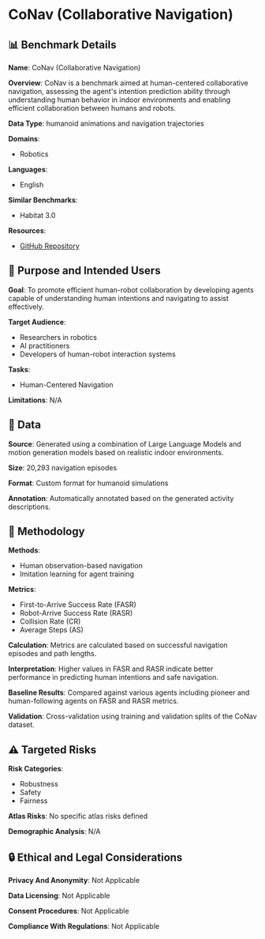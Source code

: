 # CoNav (Collaborative Navigation)

## 📊 Benchmark Details

**Name**: CoNav (Collaborative Navigation)

**Overview**: CoNav is a benchmark aimed at human-centered collaborative navigation, assessing the agent's intention prediction ability through understanding human behavior in indoor environments and enabling efficient collaboration between humans and robots.

**Data Type**: humanoid animations and navigation trajectories

**Domains**:
- Robotics

**Languages**:
- English

**Similar Benchmarks**:
- Habitat 3.0

**Resources**:
- [GitHub Repository](https://github.com/Li-ChangHao/CoNav.git)

## 🎯 Purpose and Intended Users

**Goal**: To promote efficient human-robot collaboration by developing agents capable of understanding human intentions and navigating to assist effectively.

**Target Audience**:
- Researchers in robotics
- AI practitioners
- Developers of human-robot interaction systems

**Tasks**:
- Human-Centered Navigation

**Limitations**: N/A

## 💾 Data

**Source**: Generated using a combination of Large Language Models and motion generation models based on realistic indoor environments.

**Size**: 20,293 navigation episodes

**Format**: Custom format for humanoid simulations

**Annotation**: Automatically annotated based on the generated activity descriptions.

## 🔬 Methodology

**Methods**:
- Human observation-based navigation
- Imitation learning for agent training

**Metrics**:
- First-to-Arrive Success Rate (FASR)
- Robot-Arrive Success Rate (RASR)
- Collision Rate (CR)
- Average Steps (AS)

**Calculation**: Metrics are calculated based on successful navigation episodes and path lengths.

**Interpretation**: Higher values in FASR and RASR indicate better performance in predicting human intentions and safe navigation.

**Baseline Results**: Compared against various agents including pioneer and human-following agents on FASR and RASR metrics.

**Validation**: Cross-validation using training and validation splits of the CoNav dataset.

## ⚠️ Targeted Risks

**Risk Categories**:
- Robustness
- Safety
- Fairness

**Atlas Risks**:
No specific atlas risks defined

**Demographic Analysis**: N/A

## 🔒 Ethical and Legal Considerations

**Privacy And Anonymity**: Not Applicable

**Data Licensing**: Not Applicable

**Consent Procedures**: Not Applicable

**Compliance With Regulations**: Not Applicable

